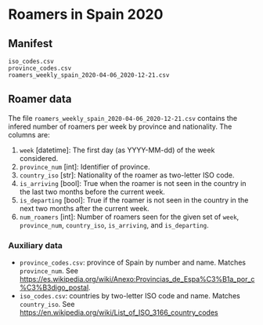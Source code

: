 # Roamers in Spain 2020

## Manifest
```
iso_codes.csv
province_codes.csv
roamers_weekly_spain_2020-04-06_2020-12-21.csv
```

## Roamer data
The file `roamers_weekly_spain_2020-04-06_2020-12-21.csv` contains the infered number of roamers per week by province and nationality.
The columns are:

1. `week` [datetime]: The first day (as YYYY-MM-dd) of the week considered.
2. `province_num` [int]: Identifier of province.
3. `country_iso` [str]: Nationality of the roamer as two-letter ISO code.
4. `is_arriving` [bool]: True when the roamer is not seen in the country in the last two months before the current week.
5. `is_departing` [bool]: True if the roamer is not seen in the country in the next two months after the current week.
6. `num_roamers` [int]: Number of roamers seen for the given set of `week`, `province_num`, `country_iso`, `is_arriving`, and `is_departing`.


### Auxiliary data

* `province_codes.csv`: province of Spain by number and name. Matches `province_num`. See https://es.wikipedia.org/wiki/Anexo:Provincias_de_Espa%C3%B1a_por_c%C3%B3digo_postal.
* `iso_codes.csv`: countries by two-letter ISO code and name. Matches `country_iso`. See https://en.wikipedia.org/wiki/List_of_ISO_3166_country_codes
